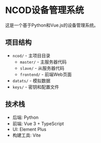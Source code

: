 # NCOD设备管理系统

这是一个基于Python和Vue.js的设备管理系统。

## 项目结构

- `ncod/` - 主项目目录
  - `master/` - 主服务器代码
  - `slave/` - 从服务器代码
  - `frontend/` - 前端Web页面
- `datats/` - 模拟数据
- `keys/` - 密钥和配置文件

## 技术栈

- 后端: Python
- 前端: Vue 3 + TypeScript
- UI: Element Plus
- 构建工具: Vite 